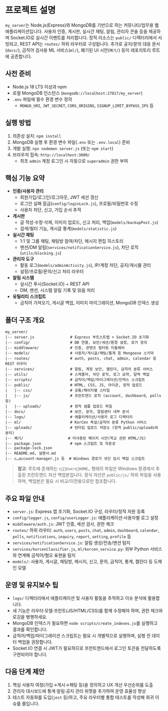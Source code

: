 # 프로젝트 설명

`my_server`는 Node.js(Express)와 MongoDB를 기반으로 하는 커뮤니티/업무용 웹 애플리케이션입니다. 사용자 인증, 게시판, 실시간 채팅, 알림, 관리자 콘솔 등을 제공하며 Socket.IO로 실시간 이벤트를 처리합니다. 정적 리소스는 `public/` 디렉터리에서 서빙되고, REST API는 `routes/` 하위 라우터로 구성됩니다. 추가로 공지/문의 대응 문서(`docs/`), 금칙어 검사용 ML 서비스(`ml/`), 폐기된 UI 시안(`폐기/`) 등이 레포지토리 루트에 공존합니다.

## 사전 준비
- Node.js 18 LTS 이상과 npm
- 로컬 MongoDB 인스턴스 (`mongodb://localhost:27017/my_server`)
- `.env` 파일에 필수 환경 변수 정의  
  - `MONGO_URI`, `JWT_SECRET`, `CORS_ORIGINS`, `SIGNUP_LIMIT_BYPASS_IPS` 등

## 실행 방법
1. 의존성 설치: `npm install`
2. MongoDB 실행 후 환경 변수 파일(`.env` 또는 `.env.local`) 준비
3. 개발 실행: `npx nodemon server.js` (또는 `npm start`)
4. 브라우저 접속: `http://localhost:3000/`
   - 최초 `admin` 계정 로그인 시 자동으로 `superadmin` 권한 부여

## 핵심 기능 요약
- **인증/사용자 관리**
  - 회원가입/로그인/로그아웃, JWT 세션 갱신
  - 로그인 실패 잠금(`config/loginLock.js`), 프로필/비밀번호 수정
  - 사용자 차단, 신고, 가입 순서 추적
- **게시판**
  - 글 작성·수정·삭제, 이미지 업로드, 신고 처리, 백업(`models/backupPost.js`)
  - 검색/필터 기능, 게시글 통계(`models/statistic.js`)
- **실시간 채팅**
  - 1:1 및 그룹 채팅, 채팅방 참여/차단, 메시지 편집 히스토리
  - 멘션/DM 알림(`services/notificationService.js`), 차단 로직(`utils/blocking.js`)
- **관리자 도구**
  - 활동 로그(`models/adminActivity.js`), IP/계정 차단, 공지/게시물 관리
  - 설정/프로필/문의/신고 처리 라우터
- **알림 시스템**
  - 실시간 푸시(Socket.IO) + REST API
  - DM, 멘션, 시스템 알림 기록 및 읽음 처리
- **유틸리티 스크립트**
  - 금칙어 가져오기, 게시글 백업, 이미지 마이그레이션, MongoDB 인덱스 생성

## 폴더 구조 개요
```
my_server/
|-- server.js                # Express 부트스트랩 + Socket.IO 초기화
|-- config/                  # DB 연결, 보안/세션/환경 설정, 로거 정의
|-- middleware/              # 인증, 콘텐츠 필터링 미들웨어
|-- models/                  # 사용자/게시글/채팅/통계 등 Mongoose 스키마
|-- routes/                  # auth, posts, chat, admin, calendar 등 REST 라우터
|-- services/                # 알림, 계정 보안, 캘린더, 금칙어 분류 서비스
|-- utils/                   # 스케줄러, 차단 로직, 로그 요약, 달력 백업
|-- scripts/                 # 금칙어/백업/마이그레이션/인덱스 스크립트
|-- public/                  # HTML, CSS, JS, 아이콘, 정적 업로드
|   |-- css/                 # 공통/페이지별 스타일
|   |-- js/                  # 프런트엔드 로직 (account, dashboard, polls 등)
|   |-- uploads/             # 정적 샘플 업로드 파일
|-- docs/                    # 보안, 문의, 알림센터 내부 문서
|-- logs/                    # 애플리케이션/사용자 로그 디렉터리
|-- ml/                      # KorCen 욕설/금칙어 분류 Python 서비스
|-- uploads/                 # 런타임 업로드 저장소 (정적 public/uploads와 분리)
|-- 폐기/                    # 미사용된 페이지 시안(학교 관련 HTML/JS)
|-- package.json             # npm 스크립트 및 의존성
|-- package-lock.json
|-- README.md, 설명서.md
|-- c…account-manager.js 등  # Windows 경로가 섞인 임시 백업 스크립트
```

> **참고**: 루트에 존재하는 `cUsersHOME…` 형태의 파일은 Windows 환경에서 추출된 프런트엔드 자산 백업본입니다. 정식 자산은 `public/js/` 하위 파일을 사용하며, 백업본은 필요 시 비교/이전용으로만 참조합니다.

## 주요 파일 안내
- `server.js`: Express 앱 초기화, Socket.IO 구성, 라우터/정적 자원 등록
- `config/logger.js`, `config/userLogger.js`: 애플리케이션·사용자별 로그 설정
- `middleware/auth.js`: JWT 인증, 세션 검사, 권한 체크
- `routes/` 하위 라우터: `auth`, `users`, `posts`, `chat`, `admin`, `dashboard`, `calendar`, `polls`, `notifications`, `inquiry`, `report`, `setting`, `profile` 등
- `services/notificationService.js`: 알림 생성/전송/멘션 탐지
- `services/korcenClassifier.js`, `ml/korcen_service.py`: 외부 Python 서비스와 연계해 금칙어/혐오 표현을 탐지
- `models/`: 사용자, 게시글, 채팅방, 메시지, 신고, 문의, 금칙어, 통계, 캘린더 등 도메인 모델

## 운영 및 유지보수 팁
- `logs/` 디렉터리에서 애플리케이션 및 사용자 활동을 추적하고 이슈 분석에 활용합니다.
- 새 기능은 라우터·모델·프런트(JS/HTML/CSS)를 함께 수정해야 하며, 권한 체크와 로깅을 병행하세요.
- MongoDB 인덱스가 필요하면 `node scripts/create_indexes.js`를 실행하고 결과를 확인합니다.
- 금칙어/백업/마이그레이션 스크립트는 필요 시 개별적으로 실행하며, 실행 전 데이터 백업을 권장합니다.
- Socket.IO 연결 시 JWT가 필요하므로 프런트엔드에서 로그인 토큰을 전달하도록 구현되어야 합니다.

## 다음 단계 제안
1. 핵심 사용자 여정(가입→게시→채팅 등)을 정의하고 UX 개선 우선순위를 도출
2. 관리자 대시보드에 통계·알림·공지 관리 위젯을 추가하여 운영 효율성 향상
3. 테스트 자동화를 도입(`jest` 등)하고, 주요 라우터별 통합 테스트를 작성해 회귀 이슈를 줄입니다.
